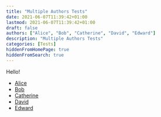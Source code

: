 ```yaml
---
title: "Multiple Authors Tests"
date: 2021-06-07T11:39:42+01:00
lastmod: 2021-06-07T11:39:42+01:00
draft: false
authors: ["Alice", "Bob", "Catherine", "David", "Edward"]
description: "Multiple Authors Tests"
categories: [Tests]
hiddenFromHomePage: true
hiddenFromSearch: true
---
```


<!--more-->

Hello!

- [Alice](/authors/alice)
- [Bob](/authors/bob)
- [Catherine](/authors/catherine)
- [David](/authors/david)
- [Edward](/authors/edward)
